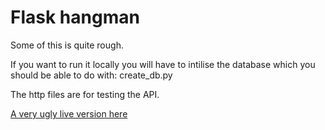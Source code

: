 # Flask hangman

Some of this is quite rough.

If you want to run it locally you will have to intilise the database which you should be able to do with: create_db.py

The http files are for testing the API.

[A very ugly live version here](https://adevwatkin.com/hangman/)
